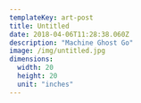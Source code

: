 ```yaml
---
templateKey: art-post
title: Untitled
date: 2018-04-06T11:28:38.060Z
description: "Machine Ghost Go"
image: /img/untitled.jpg
dimensions:
  width: 20
  height: 20
  unit: "inches"
---
```

